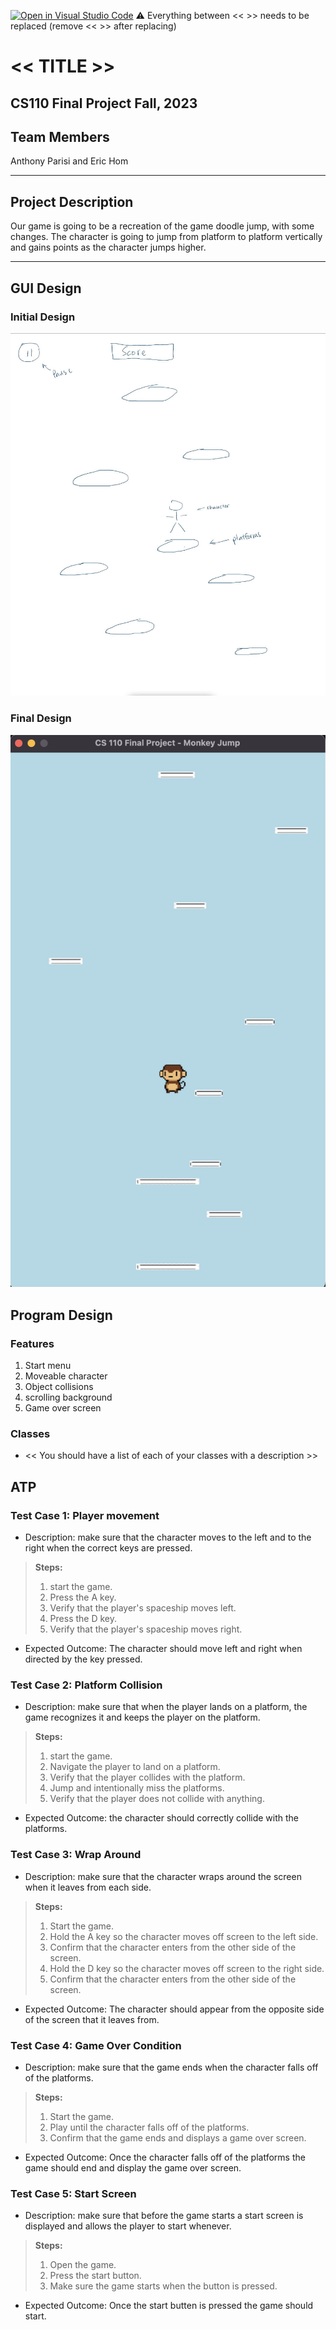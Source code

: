[![Open in Visual Studio Code](https://classroom.github.com/assets/open-in-vscode-718a45dd9cf7e7f842a935f5ebbe5719a5e09af4491e668f4dbf3b35d5cca122.svg)](https://classroom.github.com/online_ide?assignment_repo_id=12803432&assignment_repo_type=AssignmentRepo)
:warning: Everything between << >> needs to be replaced (remove << >> after replacing)

# << TITLE >>
## CS110 Final Project Fall, 2023

## Team Members

Anthony Parisi and Eric Hom

***

## Project Description

Our game is going to be a recreation of the game doodle jump, with some changes. The character is going to jump from platform to platform vertically and gains points as the character jumps higher.

***    

## GUI Design

### Initial Design

![initial gui](assets/gui.jpg)

### Final Design

![final gui](assets/finalgui.jpg)

## Program Design

### Features

1. Start menu
2. Moveable character
3. Object collisions
4. scrolling background
5. Game over screen

### Classes

- << You should have a list of each of your classes with a description >>

## ATP

### Test Case 1: Player movement
- Description: make sure that the character moves to the left and to the right when the correct keys are pressed.
> **Steps:**
> 1. start the game.
> 2. Press the A key.
> 3. Verify that the player's spaceship moves left.
> 4. Press the D key.
> 5. Verify that the player's spaceship moves right.
- Expected Outcome: The character should move left and right when directed by the key pressed.

### Test Case 2: Platform Collision
- Description: make sure that when the player lands on a platform, the game recognizes it and keeps the player on the platform.
> **Steps:**
> 1. start the game.
> 2. Navigate the player to land on a platform.
> 3. Verify that the player collides with the platform.
> 4. Jump and intentionally miss the platforms.
> 5. Verify that the player does not collide with anything.
- Expected Outcome: the character should correctly collide with the platforms.

### Test Case 3: Wrap Around
- Description: make sure that the character wraps around the screen when it leaves from each side.
> **Steps:**
> 1. Start the game.
> 2. Hold the A key so the character moves off screen to the left side.
> 3. Confirm that the character enters from the other side of the screen.
> 4. Hold the D key so the character moves off screen to the right side.
> 5. Confirm that the character enters from the other side of the screen.
- Expected Outcome: The character should appear from the opposite side of the screen that it leaves from.

### Test Case 4: Game Over Condition
- Description: make sure that the game ends when the character falls off of the platforms.
> **Steps:**
> 1. Start the game.
> 2. Play until the character falls off of the platforms.
> 3. Confirm that the game ends and displays a game over screen.
- Expected Outcome: Once the character falls off of the platforms the game should end and display the game over screen.

### Test Case 5: Start Screen
- Description: make sure that before the game starts a start screen is displayed and allows the player to start whenever.
> **Steps:**
> 1. Open the game.
> 2. Press the start button.
> 3. Make sure the game starts when the button is pressed.
- Expected Outcome: Once the start butten is pressed the game should start.